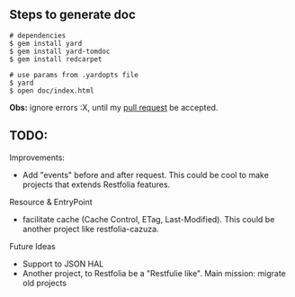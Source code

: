 ## Steps to generate doc

```
# dependencies
$ gem install yard
$ gem install yard-tomdoc
$ gem install redcarpet

# use params from .yardopts file
$ yard
$ open doc/index.html
```
**Obs:** ignore errors :X, until my [pull request](https://github.com/rubyworks/yard-tomdoc/pull/5) be accepted.

## TODO:

Improvements:

* Add "events" before and after request. This could be
cool to make projects that extends Restfolia features.

Resource & EntryPoint

* facilitate cache (Cache Control, ETag, Last-Modified).
This could be another project like restfolia-cazuza.

Future Ideas

* Support to JSON HAL
* Another project, to Restfolia be a "Restfulie like". Main mission: migrate old projects
